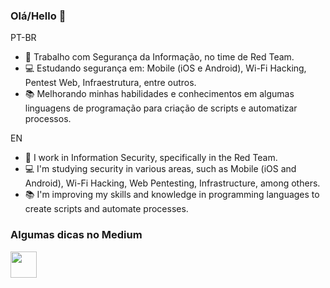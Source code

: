 ### Olá/Hello 👋

PT-BR
- 🏢 Trabalho com Segurança da Informação, no time de Red Team.
- 💻 Estudando segurança em: Mobile (iOS e Android), Wi-Fi Hacking, Pentest Web, Infraestrutura, entre outros.
- 📚 Melhorando minhas habilidades e conhecimentos em algumas linguagens de programação para criação de scripts e automatizar processos.

EN

- 🏢 I work in Information Security, specifically in the Red Team.
- 💻 I'm studying security in various areas, such as Mobile (iOS and Android), Wi-Fi Hacking, Web Pentesting, Infrastructure, among others.
- 📚 I'm improving my skills and knowledge in programming languages to create scripts and automate processes.

   
 ### Algumas dicas no Medium
<p align="left">
    <a href="https://medium.com/@o.o_guaxinim"><img src="https://cdn4.iconfinder.com/data/icons/social-media-rounded-corners/512/Medium_rounded_cr-512.png" width="42" height="42"/>
     </a>
 





